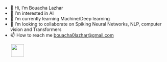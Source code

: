 - 👋 Hi, I’m Bouacha Lazhar
- 👀 I’m interested in AI
- 🌱 I’m currently learning Machine/Deep learning
- 💞️ I’m looking to collaborate on Spiking Neural Networks, NLP, computer vision and Transformers
- 📫 How to reach me bouacha0lazhar@gmail.com

<!---
bouachalazhar/bouachalazhar is a ✨ special ✨ repository because its `README.md` (this file) appears on your GitHub profile.
You can click the Preview link to take a look at your changes.
--->


&emsp;&nbsp;&nbsp;
<a target="_blank" href="https://www.linkedin.com/in/bouachalazhar/" rel="nofollow">
    <img src="https://upload.wikimedia.org/wikipedia/commons/thumb/c/ca/LinkedIn_logo_initials.png/640px-LinkedIn_logo_initials.png" width="40" height="40" style="max-width: 100%;">
</a>

